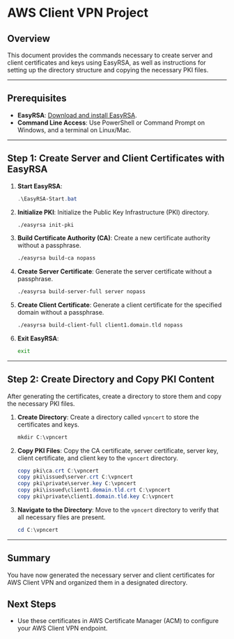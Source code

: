 # AWS Client VPN Project

## Overview
This document provides the commands necessary to create server and client certificates and keys using EasyRSA, as well as instructions for setting up the directory structure and copying the necessary PKI files.

---

## Prerequisites
- **EasyRSA**: [Download and install EasyRSA](https://github.com/OpenVPN/easy-rsa/releases/tag/v3.1.7).
- **Command Line Access**: Use PowerShell or Command Prompt on Windows, and a terminal on Linux/Mac.
  
---

## Step 1: Create Server and Client Certificates with EasyRSA

1. **Start EasyRSA**:
   ```powershell
   .\EasyRSA-Start.bat
   ```

2. **Initialize PKI**:
   Initialize the Public Key Infrastructure (PKI) directory.
   ```bash
   ./easyrsa init-pki
   ```

3. **Build Certificate Authority (CA)**:
   Create a new certificate authority without a passphrase.
   ```bash
   ./easyrsa build-ca nopass
   ```

4. **Create Server Certificate**:
   Generate the server certificate without a passphrase.
   ```bash
   ./easyrsa build-server-full server nopass
   ```

5. **Create Client Certificate**:
   Generate a client certificate for the specified domain without a passphrase.
   ```bash
   ./easyrsa build-client-full client1.domain.tld nopass
   ```

6. **Exit EasyRSA**:
   ```bash
   exit
   ```

---

## Step 2: Create Directory and Copy PKI Content

After generating the certificates, create a directory to store them and copy the necessary PKI files.

1. **Create Directory**:
   Create a directory called `vpncert` to store the certificates and keys.
   ```powershell
   mkdir C:\vpncert
   ```

2. **Copy PKI Files**:
   Copy the CA certificate, server certificate, server key, client certificate, and client key to the `vpncert` directory.

   ```powershell
   copy pki\ca.crt C:\vpncert
   copy pki\issued\server.crt C:\vpncert
   copy pki\private\server.key C:\vpncert
   copy pki\issued\client1.domain.tld.crt C:\vpncert
   copy pki\private\client1.domain.tld.key C:\vpncert
   ```

3. **Navigate to the Directory**:
   Move to the `vpncert` directory to verify that all necessary files are present.
   ```powershell
   cd C:\vpncert
   ```

---

## Summary
You have now generated the necessary server and client certificates for AWS Client VPN and organized them in a designated directory.

## Next Steps
- Use these certificates in AWS Certificate Manager (ACM) to configure your AWS Client VPN endpoint.
